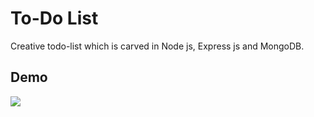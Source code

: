 
# To-Do List

Creative todo-list which is carved in Node js, Express js and MongoDB.


## Demo

<img src="https://www.metadata2go.com/?external_url=https://www34.img2go.com/dl/web7/download-file/bd41a849-086c-4890-ba57-56001a534d8a/ToDo%20demo.gif" />

  
